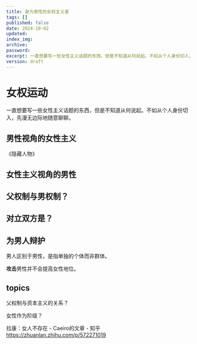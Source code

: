 ```yaml
---
title: 身为男性的女权主义者
tags: []
published: false
date: 2024-10-02
updated:
index_img:
archive:
password:
excerpt: 一直想要写一些女性主义话题的东西，但是不知道从何说起。不如从个人身份切入，先漫无边际地随意聊聊。
version: draft
---
```

# 女权运动
一直想要写一些女性主义话题的东西，但是不知道从何说起。不如从个人身份切入，先漫无边际地随意聊聊。

## 男性视角的女性主义
《隐藏人物》
## 女性主义视角的男性

## 父权制与男权制？


## 对立双方是？

## 为男人辩护
男人区别于男性，是指单独的个体而非群体。

**攻击**男性并不会提高女性地位。

## topics

父权制与资本主义的关系？

女性作为阶级？

拉康：女人不存在 - Caeiro的文章 - 知乎
https://zhuanlan.zhihu.com/p/572271019
